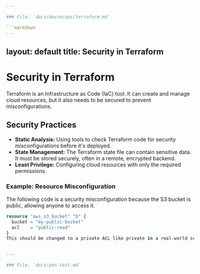 ```yaml
---

### File: `docs/devsecops/terraform.md`

```markdown
---
```

layout: default
title: Security in Terraform
---
# Security in Terraform

Terraform is an Infrastructure as Code (IaC) tool. It can create and manage cloud resources, but it also needs to be secured to prevent misconfigurations.

## Security Practices

- **Static Analysis:** Using tools to check Terraform code for security misconfigurations before it's deployed.
- **State Management:** The Terraform state file can contain sensitive data. It must be stored securely, often in a remote, encrypted backend.
- **Least Privilege:** Configuring cloud resources with only the required permissions.

### Example: Resource Misconfiguration

The following code is a security misconfiguration because the S3 bucket is public, allowing anyone to access it.

```terraform
resource "aws_s3_bucket" "b" {
  bucket = "my-public-bucket"
  acl    = "public-read"
}
This should be changed to a private ACL like private in a real-world scenario.


---

### File: `docs/pen-test.md`

